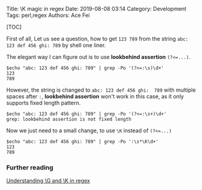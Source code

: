 Title: \K magic in regex
Date: 2019-08-08 03:14
Category: Development
Tags: perl,regex
Authors: Ace Fei


[TOC]


First of all, Let us see a question, how to get `123 789` from the string `abc: 123 def 456 ghi: 789` by shell one liner.

The elegant way I can figure out is to use **lookbehind assertion** `(?<=...)`.
```
$echo "abc: 123 def 456 ghi: 789" | grep -Po '(?<=:\s)\d+'
123
789
```

However, the string is changed to `abc: 123 def 456 ghi:  789` with multiple spaces after `:`,  **lookbehind assertion** won't work in this case, as it only supports fixed length pattern.
```
$echo "abc: 123 def 456 ghi: 789" | grep -Po '(?<=:\s+)\d+'
grep: lookbehind assertion is not fixed length
```

Now we just need to a small change, to use `\K` instead of `(?<=...)`
```
$echo "abc: 123 def 456 ghi: 789" | grep -Po ':\s*\K\d+'
123
789
```

### Further reading
[Understanding \G and \K in regex](https://stackoverflow.com/questions/28842979/understanding-g-and-k-in-regex)
